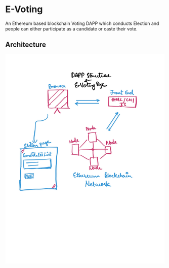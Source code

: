 # E-Voting
An Ethereum based blockchain Voting DAPP which conducts Election and people can either participate as a candidate or caste their vote.

## Architecture
![](E-Voting-Architecture.JPG)
